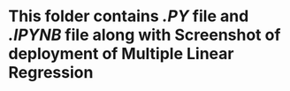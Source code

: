 # This folder contains *.PY* file and *.IPYNB* file along with Screenshot of deployment of Multiple Linear Regression
